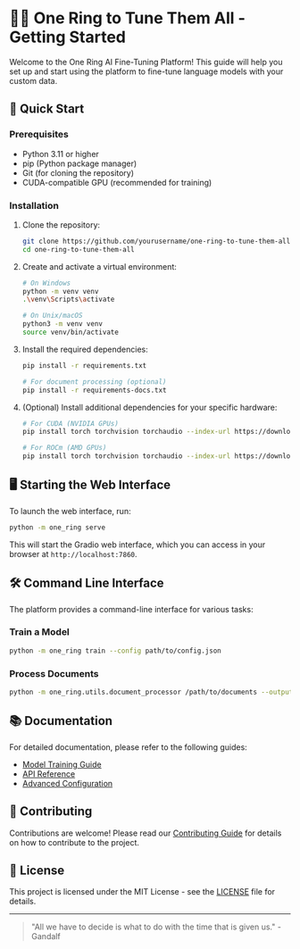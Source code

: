 # 🧙‍♂️ One Ring to Tune Them All - Getting Started

Welcome to the One Ring AI Fine-Tuning Platform! This guide will help you set up and start using the platform to fine-tune language models with your custom data.

## 🚀 Quick Start

### Prerequisites

- Python 3.11 or higher
- pip (Python package manager)
- Git (for cloning the repository)
- CUDA-compatible GPU (recommended for training)

### Installation

1. Clone the repository:
   ```bash
   git clone https://github.com/yourusername/one-ring-to-tune-them-all.git
   cd one-ring-to-tune-them-all
   ```

2. Create and activate a virtual environment:
   ```bash
   # On Windows
   python -m venv venv
   .\venv\Scripts\activate
   
   # On Unix/macOS
   python3 -m venv venv
   source venv/bin/activate
   ```

3. Install the required dependencies:
   ```bash
   pip install -r requirements.txt
   
   # For document processing (optional)
   pip install -r requirements-docs.txt
   ```

4. (Optional) Install additional dependencies for your specific hardware:
   ```bash
   # For CUDA (NVIDIA GPUs)
   pip install torch torchvision torchaudio --index-url https://download.pytorch.org/whl/cu118
   
   # For ROCm (AMD GPUs)
   pip install torch torchvision torchaudio --index-url https://download.pytorch.org/whl/rocm5.4.2
   ```

## 🖥️ Starting the Web Interface

To launch the web interface, run:

```bash
python -m one_ring serve
```

This will start the Gradio web interface, which you can access in your browser at `http://localhost:7860`.

## 🛠️ Command Line Interface

The platform provides a command-line interface for various tasks:

### Train a Model

```bash
python -m one_ring train --config path/to/config.json
```

### Process Documents

```bash
python -m one_ring.utils.document_processor /path/to/documents --output-dir /path/to/output
```

## 📚 Documentation

For detailed documentation, please refer to the following guides:

- [Model Training Guide](TRAINING.md)
- [API Reference](API.md)
- [Advanced Configuration](CONFIGURATION.md)

## 🤝 Contributing

Contributions are welcome! Please read our [Contributing Guide](CONTRIBUTING.md) for details on how to contribute to the project.

## 📜 License

This project is licensed under the MIT License - see the [LICENSE](LICENSE) file for details.

---

> "All we have to decide is what to do with the time that is given us." - Gandalf
